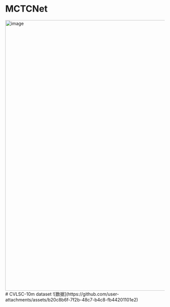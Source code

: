 # MCTCNet
<img width="856" alt="image" src="https://github.com/user-attachments/assets/550ca61a-5345-470d-a074-0b2a8bc28636">
# CVLSC-10m dataset
![数据](https://github.com/user-attachments/assets/b20c8b6f-7f2b-48c7-b4c8-fb44201101e2)
